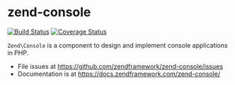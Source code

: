 # zend-console

[![Build Status](https://secure.travis-ci.org/zendframework/zend-console.svg?branch=master)](https://secure.travis-ci.org/zendframework/zend-console)
[![Coverage Status](https://coveralls.io/repos/zendframework/zend-console/badge.svg?branch=master)](https://coveralls.io/r/zendframework/zend-console?branch=master)

`Zend\Console` is a component to design and implement console applications in PHP.


- File issues at https://github.com/zendframework/zend-console/issues
- Documentation is at https://docs.zendframework.com/zend-console/
